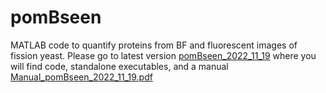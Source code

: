 # pomBseen
MATLAB code to quantify proteins from BF and fluorescent images of fission yeast.  Please go to latest version [pomBseen_2022_11_19](https://github.com/makotojohira/pomBseen/releases/tag/v3) where you will find code, standalone executables, and a manual 
[Manual_pomBseen_2022_11_19.pdf](https://github.com/makotojohira/pomBseen/releases/download/v3/Manual_pomBseen_2022_11_19.pdf)

